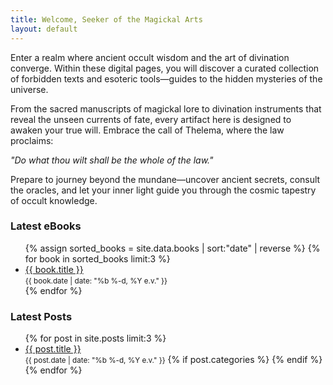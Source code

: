 ```yaml
---
title: Welcome, Seeker of the Magickal Arts
layout: default
---
```

Enter a realm where ancient occult wisdom and the art of divination converge. Within these digital pages, you will discover a curated collection of forbidden texts and esoteric tools—guides to the hidden mysteries of the universe.

From the sacred manuscripts of magickal lore to divination instruments that reveal the unseen currents of fate, every artifact here is designed to awaken your true will. Embrace the call of Thelema, where the law proclaims: 

*"Do what thou wilt shall be the whole of the law."*

Prepare to journey beyond the mundane—uncover ancient secrets, consult the oracles, and let your inner light guide you through the cosmic tapestry of occult knowledge.

<div class="updates-container">
  <section class="recent-books">
    <h3>Latest eBooks</h3>
    <ul>
      {% assign sorted_books = site.data.books | sort:"date" | reverse %}
      {% for book in sorted_books limit:3 %}
        <li>
          <a href="/books/#{{ book.title | slugify }}">{{ book.title }}</a><br>
          <small class="book-date">{{ book.date | date: "%b %-d, %Y e.v." }}</small>
        </li>
      {% endfor %}
    </ul>
  </section>

  <section class="updates">
    <h3>Latest Posts</h3>
    <ul>
      {% for post in site.posts limit:3 %}
        <li>
          <a href="{{ post.url | relative_url }}">{{ post.title }}</a><br>
          <small class="post-date">{{ post.date | date: "%b %-d, %Y e.v." }}</small>
          {% if post.categories %}
          {% endif %}
        </li>
      {% endfor %}
    </ul>
  </section>
</div>
